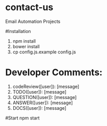 # contact-us
Email Automation Projects

#Installation
1. npm install
2. bower install
3. cp config.js.example config.js

# Developer Comments:
1. codeReview([user]): [message]
2. TODO([user]): [message]
3. QUESTION([user]): [message]
4. ANSWER([user]): [message]
5. DOCS([user]): [message]

#Start
npm start
